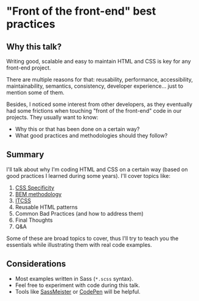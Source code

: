 # "Front of the front-end" best practices

## Why this talk?

Writing good, scalable and easy to maintain HTML and CSS is key for any front-end project.

There are multiple reasons for that: reusability, performance, accessibility, maintainability, semantics, consistency, developer experience… just to mention some of them.

Besides, I noticed some interest from other developers, as they eventually had some frictions when touching "front of the front-end" code in our projects. They usually want to know:

- Why this or that has been done on a certain way?
- What good practices and methodologies should they follow?

## Summary

I'll talk about why I'm coding HTML and CSS on a certain way (based on good practices I learned during some years). I'll cover topics like:

1. [CSS Specificity](http://www.standardista.com/css3/css-specificity/)
2. [BEM methodology](https://csswizardry.com/2013/01/mindbemding-getting-your-head-round-bem-syntax/)
3. [ITCSS](https://speakerdeck.com/dafed/managing-css-projects-with-itcss)
4. Reusable HTML patterns
5. Common Bad Practices (and how to address them)
6. Final Thoughts
7. Q&A

Some of these are broad topics to cover, thus I'll try to teach you the essentials while illustrating them with real code examples.

## Considerations

- Most examples written in Sass (`*.scss` syntax).
- Feel free to experiment with code during this talk.
- Tools like [SassMeister](https://www.sassmeister.com/) or [CodePen](https://codepen.io/) will be helpful.
